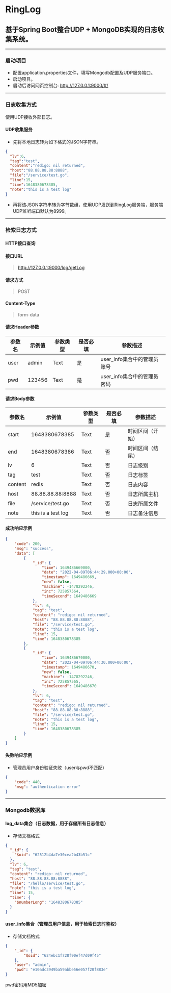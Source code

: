 # RingLog
## 基于Spring Boot整合UDP + MongoDB实现的日志收集系统。

***

### 启动项目
* 配置application.properties文件，填写Mongodb配置及UDP服务端口。
* 启动项目。
* 启动后访问网页控制台: http://127.0.0.1:9000/#/
***

### 日志收集方式
使用UDP接收外部日志。
#### UDP收集服务
* 先将本地日志转为如下格式的JSON字符串。
```json
{
  "lv":6,
  "tag":"test",
  "content":"redigo: nil returned",
  "host":"88.88.88.88:8888",
  "file":"/service/test.go",
  "line":15,
  "time":1648380678385,
  "note":"this is a test log"
}
```
* 再将该JSON字符串转为字节数组，使用UDP发送到RingLog服务端，服务端UDP监听端口默认为8999。

***

### 检索日志方式

#### HTTP接口查询

#### 接口URL
> http://127.0.0.1:9000/log/getLog

#### 请求方式
> POST

#### Content-Type
> form-data

#### 请求Header参数
参数名 | 示例值 | 参数类型 | 是否必填 | 参数描述
--- | --- | --- | --- | ---
user | admin | Text | 是 | user_info集合中的管理员账号
pwd | 123456 | Text | 是 | user_info集合中的管理员密码
#### 请求Body参数
参数名 | 示例值 | 参数类型 | 是否必填 | 参数描述
--- | --- | --- | --- | ---
start | 1648380678385 | Text | 是 | 时间区间（开始）
end | 1648380678386 | Text | 否 | 时间区间（结尾）
lv | 6 | Text | 否 | 日志级别
tag | test | Text | 否 | 日志标签
content | redis | Text | 否 | 日志内容
host | 88.88.88.88:8888 | Text | 否 | 日志所属主机
file | /service/test.go | Text | 否 | 日志所属文件
note | this is a test log | Text | 否 | 日志备注信息
#### 成功响应示例
```json
{
	"code": 200,
	"msg": "success",
	"data": [
		{
			"_id": {
				"time": 1649486669000,
				"date": "2022-04-09T06:44:29.000+00:00",
				"timestamp": 1649486669,
				"new": false,
				"machine": -1478292246,
				"inc": 725857564,
				"timeSecond": 1649486669
			},
			"lv": 6,
			"tag": "test",
			"content": "redigo: nil returned",
			"host": "88.88.88.88:8888",
			"file": "/service/test.go",
			"note": "this is a test log",
			"line": 15,
			"time": 1648380678385
		},
		{
			"_id": {
				"time": 1649486670000,
				"date": "2022-04-09T06:44:30.000+00:00",
				"timestamp": 1649486670,
				"new": false,
				"machine": -1478292246,
				"inc": 725857565,
				"timeSecond": 1649486670
			},
			"lv": 6,
			"tag": "test",
			"content": "redigo: nil returned",
			"host": "88.88.88.88:8888",
			"file": "/service/test.go",
			"note": "this is a test log",
			"line": 15,
			"time": 1648380678385
		}
	]
}
```
#### 失败响应示例
* 管理员用户身份验证失败（user与pwd不匹配）
```json
{
	"code": 440,
	"msg": "authentication error"
}
```
***

### Mongodb数据库
#### log_data集合（日志数据，用于存储所有日志信息）
* 存储文档格式
```json
{
  "_id": {
    "$oid": "62512b4da7e30cea2b43b51c"
  },
  "lv": 6,
  "tag": "test",
  "content": "redigo: nil returned",
  "host": "88.88.88.88:8888",
  "file": "/hello/service/test.go",
  "note": "this is a test log",
  "line": 15,
  "time": {
    "$numberLong": "1648380678385"
  }
}
```
#### user_info集合（管理员用户信息，用于检索日志时鉴权）
* 存储文档格式
```json
{
    "_id": {
        "$oid": "624ebc1f728f90ef47d09f45"
    },
    "user": "admin",
    "pwd": "e10adc3949ba59abbe56e057f20f883e"
}
```
pwd密码用MD5加密